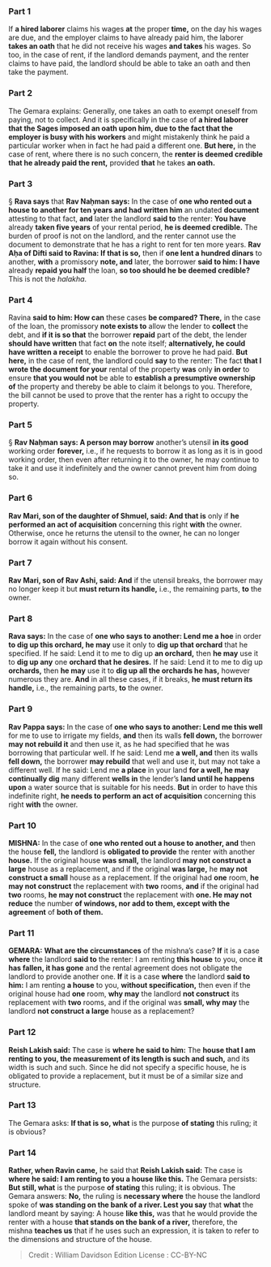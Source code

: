 
### Part 1
If <b>a hired laborer</b> claims his wages <b>at</b> the proper <b>time,</b> on the day his wages are due, and the employer claims to have already paid him, the laborer <b>takes an oath</b> that he did not receive his wages <b>and takes</b> his wages. So too, in the case of rent, if the landlord demands payment, and the renter claims to have paid, the landlord should be able to take an oath and then take the payment.

### Part 2
The Gemara explains: Generally, one takes an oath to exempt oneself from paying, not to collect. And it is specifically in the case of <b>a hired laborer that the Sages imposed an oath upon him, due to the fact that the employer is busy with his workers</b> and might mistakenly think he paid a particular worker when in fact he had paid a different one. <b>But here,</b> in the case of rent, where there is no such concern, the <b>renter is deemed credible that he already paid the rent,</b> provided <b>that</b> he takes <b>an oath.</b>

### Part 3
§ <b>Rava says</b> that <b>Rav Naḥman says:</b> In the case of <b>one who rented out a house to another for ten years and had written him</b> an undated <b>document</b> attesting to that fact, <b>and</b> later the landlord <b>said to</b> the renter: <b>You have</b> already <b>taken five years</b> of your rental period, <b>he is deemed credible.</b> The burden of proof is not on the landlord, and the renter cannot use the document to demonstrate that he has a right to rent for ten more years. <b>Rav Aḥa of Difti said to Ravina: If that is so,</b> then if <b>one lent a hundred dinars</b> to another, <b>with</b> a promissory <b>note, and</b> later, the borrower <b>said to him: I have</b> already <b>repaid you half</b> the loan, <b>so too should he be deemed credible?</b> This is not the <i>halakha</i>.

### Part 4
Ravina <b>said to him: How can</b> these cases <b>be compared? There,</b> in the case of the loan, the promissory <b>note exists to</b> allow the lender to <b>collect</b> the debt, and <b>if it is so that</b> the borrower <b>repaid</b> part of the debt, the lender <b>should have written</b> that fact <b>on</b> the note itself; <b>alternatively, he could have written a receipt</b> to enable the borrower to prove he had paid. <b>But here,</b> in the case of rent, the landlord could <b>say</b> to the renter: The fact <b>that I wrote the document for your</b> rental of the property <b>was</b> only <b>in order</b> to ensure <b>that you would not</b> be able to <b>establish a presumptive ownership of</b> the property and thereby be able to claim it belongs to you. Therefore, the bill cannot be used to prove that the renter has a right to occupy the property.

### Part 5
§ <b>Rav Naḥman says: A person may borrow</b> another’s utensil <b>in its good</b> working order <b>forever,</b> i.e., if he requests to borrow it as long as it is in good working order, then even after returning it to the owner, he may continue to take it and use it indefinitely and the owner cannot prevent him from doing so.

### Part 6
<b>Rav Mari, son of the daughter of Shmuel, said: And that is</b> only if <b>he performed an act of acquisition</b> concerning this right <b>with</b> the owner. Otherwise, once he returns the utensil to the owner, he can no longer borrow it again without his consent.

### Part 7
<b>Rav Mari, son of Rav Ashi, said: And</b> if the utensil breaks, the borrower may no longer keep it but <b>must return its handle,</b> i.e., the remaining parts, <b>to</b> the owner.

### Part 8
<b>Rava says:</b> In the case of <b>one who says to another: Lend me a hoe</b> in order <b>to dig up this orchard, he may</b> use it only to <b>dig up that orchard</b> that he specified. If he said: Lend it to me to dig up <b>an orchard,</b> then <b>he may</b> use it to <b>dig up any</b> one <b>orchard that he desires.</b> If he said: Lend it to me to dig up <b>orchards,</b> then <b>he may</b> use it to <b>dig up all the orchards he has,</b> however numerous they are. <b>And</b> in all these cases, if it breaks, <b>he must return its handle,</b> i.e., the remaining parts, <b>to</b> the owner.

### Part 9
<b>Rav Pappa says:</b> In the case of <b>one who says to another: Lend me this well</b> for me to use to irrigate my fields, <b>and</b> then its walls <b>fell down,</b> the borrower <b>may not rebuild it</b> and then use it, as he had specified that he was borrowing that particular well. If he said: Lend me <b>a well, and</b> then its walls <b>fell down,</b> the borrower <b>may rebuild</b> that well and use it, but may not take a different well. If he said: Lend me <b>a place</b> in your land <b>for a well, he may continually dig</b> many different <b>wells in</b> the lender’s <b>land until he happens upon</b> a water source that is suitable for his needs. <b>But</b> in order to have this indefinite right, <b>he needs to perform an act of acquisition</b> concerning this right <b>with</b> the owner.

### Part 10
<strong>MISHNA:</strong> In the case of <b>one who rented out a house to another, and</b> then the house <b>fell,</b> the landlord is <b>obligated to provide</b> the renter with another <b>house.</b> If the original house <b>was small,</b> the landlord <b>may not construct a large</b> house as a replacement, and if the original <b>was large,</b> he <b>may not construct a small</b> house as a replacement. If the original had <b>one</b> room, <b>he may not construct</b> the replacement with <b>two</b> rooms, <b>and</b> if the original had <b>two</b> rooms, <b>he may not construct</b> the replacement with <b>one. He may not reduce</b> the number <b>of windows, nor add to them, except with the agreement</b> of <b>both of them.</b>

### Part 11
<strong>GEMARA:</strong> <b>What are the circumstances</b> of the mishna’s case? <b>If</b> it is a case <b>where</b> the landlord <b>said to</b> the renter: I am renting <b>this house</b> to you, once <b>it has fallen, it has gone</b> and the rental agreement does not obligate the landlord to provide another one. <b>If</b> it is a case <b>where</b> the landlord <b>said to him:</b> I am renting <b>a house</b> to you, <b>without specification,</b> then even if the original house had <b>one</b> room, <b>why may</b> the landlord <b>not construct</b> its replacement with <b>two</b> rooms, and if the original was <b>small, why may</b> the landlord <b>not construct a large</b> house as a replacement?

### Part 12
<b>Reish Lakish said:</b> The case is <b>where he said to him:</b> The <b>house that I am renting to you, the measurement of its length is such and such,</b> and its width is such and such. Since he did not specify a specific house, he is obligated to provide a replacement, but it must be of a similar size and structure.

### Part 13
The Gemara asks: <b>If that is so, what</b> is the purpose <b>of stating</b> this ruling; it is obvious?

### Part 14
<b>Rather, when Ravin came,</b> he said that <b>Reish Lakish said:</b> The case is <b>where he said: I am renting to you a house like this.</b> The Gemara persists: <b>But still, what</b> is the purpose <b>of stating</b> this ruling; it is obvious. The Gemara answers: <b>No,</b> the ruling is <b>necessary where</b> the house the landlord spoke of <b>was standing on the bank of a river. Lest you say</b> that <b>what</b> the landlord meant by saying: A house <b>like this,</b> was that he would provide the renter with a house <b>that stands on the bank of a river,</b> therefore, the mishna <b>teaches us</b> that if he uses such an expression, it is taken to refer to the dimensions and structure of the house.

>Credit : William Davidson Edition
>License : CC-BY-NC
